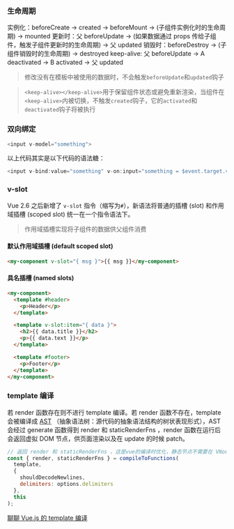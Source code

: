 ### 生命周期

实例化：beforeCreate -> created -> beforeMount -> (子组件实例化时的生命周期) -> mounted
更新时：父 beforeUpdate -> (如果数据通过 props 传给子组件，触发子组件更新时的生命周期) -> 父 updated
销毁时：beforeDestroy -> (子组件销毁时的生命周期) -> destroyed
keep-alive: 父 beforeUpdate -> A deactivated -> B activated -> 父 updated

> 修改没有在模板中被使用的数据时，不会触发`beforeUpdate`和`updated`钩子

> `<keep-alive></keep-alive>`用于保留组件状态或避免重新渲染，当组件在`<keep-alive>`内被切换，不触发`created`钩子，它的`activated`和`deactivated`钩子将被执行

### 双向绑定

```js
<input v-model="something">
```

以上代码其实是以下代码的语法糖：

```js
<input v-bind:value="something" v-on:input="something = $event.target.value">
```

### v-slot

Vue 2.6 之后新增了 `v-slot` 指令（缩写为`#`），新语法将普通的插槽 (slot) 和作用域插槽 (scoped slot) 统一在一个指令语法下。

> 作用域插槽实现将子组件的数据供父组件消费

#### 默认作用域插槽 (default scoped slot)

```html
<my-component v-slot="{ msg }">{{ msg }}</my-component>
```

#### 具名插槽 (named slots)

```html
<my-component>
  <template #header>
    <p>Header</p>
  </template>

  <template v-slot:item="{ data }">
    <h2>{{ data.title }}</h2>
    <p>{{ data.text }}</p>
  </template>

  <template #footer>
    <p>Footer</p>
  </template>
</my-component>
```

### template 编译

若 render 函数存在则不进行 template 编译。若 render 函数不存在，template 会被编译成 [AST](https://juejin.im/post/5ab83f67f265da237e09b2f6) （抽象语法树：源代码的抽象语法结构的树状表现形式），AST 会经过 generate 函数得到 render 和 staticRenderFns ，render 函数在运行后会返回虚拟 DOM 节点，供页面渲染以及在 update 的时候 patch。

```js
// 返回 render 和 staticRenderFns ，这是vue的编译时优化，静态节点不需要在 VNode 更新时进行 patch，优化性能
const { render, staticRenderFns } = compileToFunctions(
  template,
  {
    shouldDecodeNewlines,
    delimiters: options.delimiters
  },
  this
);
```

[聊聊 Vue.js 的 template 编译](https://juejin.im/post/59da1c116fb9a00a4a4cf6dd)
